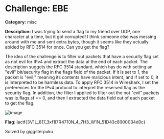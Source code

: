 # Challenge: EBE

**Category:** misc

**Description:** I was trying to send a flag to my friend over UDP, one character at a time, but it got corrupted! I think someone else was messing around with me and sent extra bytes, though it seems like they actually abided by RFC 3514 for once. Can you get the flag?

The idea of the challenge is to filter out packets that have a security flag set as not evil for IPv4 and extract the data at the end of each packet. The description suggets the RFC 3514 standard, which has do with setting an "evil" bit/security flag in the flags field of the packet. If it is set to 1, the packet is "evil,"
meaning its contents have malicious intent, and if set to 0, it is interpreted to be harmless data. To apply RFC 3514 in Wireshark, I set the preferences for the IPv4 protocol to interpret the reserved flag as the security flag. In addition, the filter I applied to filter out the not "evil" packets was ip.flags.sf == 0, and then I extracted the data field out of each packet to get the flag.

![image](https://user-images.githubusercontent.com/61215553/221343050-ca5647e2-b5ce-4c63-bc6a-9486672817fe.png "The text highlighted in blue shows where the characters of the flag should show up.")


**Flag:** lactf{3V1L_817_3xf1l7R4710N_4_7H3_W1N_51D43c8000034d0c}

Solved by giggsterpuku
